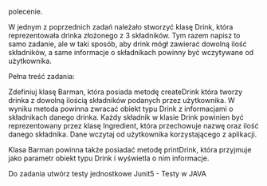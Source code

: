 polecenie.<br>


W jednym z poprzednich zadań należało stworzyć klasę Drink, która reprezentowała drinka złożonego z 3 składników. Tym razem napisz to samo zadanie, ale w taki sposób, aby drink mógł zawierać dowolną ilość składników, a same informacje o składnikach powinny być wczytywane od użytkownika.

Pełna treść zadania:

Zdefiniuj klasę Barman, która posiada metodę createDrink która tworzy drinka z dowolną ilością składników podanych przez użytkownika. W wyniku metoda powinna zwracać obiekt typu Drink z informacjami o składnikach danego drinka. Każdy składnik w klasie Drink powinien być reprezentowany przez klasę Ingredient, która przechowuje nazwę oraz ilość danego składnika. Dane wczytaj od użytkownika korzystającego z aplikacji.

Klasa Barman powinna także posiadać metodę printDrink, która przyjmuje jako parametr obiekt typu Drink i wyświetla o nim informacje.



Do zadania utwórz testy jednostkowe Junit5  - Testy w JAVA
